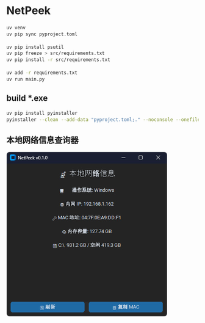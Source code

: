# NetPeek

```bash
uv venv
uv pip sync pyproject.toml

uv pip install psutil
uv pip freeze > src/requirements.txt
uv pip install -r src/requirements.txt

uv add -r requirements.txt
uv run main.py
```

## build \*.exe

```bash
uv pip install pyinstaller
pyinstaller --clean --add-data "pyproject.toml;." --noconsole --onefile ./src/main.py
```

## 本地网络信息查询器

![Logo](images/preview.jpg)
